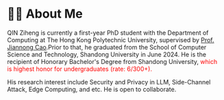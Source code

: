 # 👨‍🎓 About Me
QIN Ziheng is currently a first-year PhD student with the Department of Computing at The Hong Kong Polytechnic University, supervised by [Prof. Jiannong Cao](https://www4.comp.polyu.edu.hk/~csjcao/).Prior to that, he graduated from the School of Computer Science and Technology, Shandong University in June 2024. He is the recipient of Honorary Bachelor's Degree from Shandong University, <font color='red'> which is highest honor for undergraduates (rate: 6/300+). </font>

His research interest include Security and Privacy in LLM, Side-Channel Attack, Edge Computing, and etc. He is open to collaborate.
